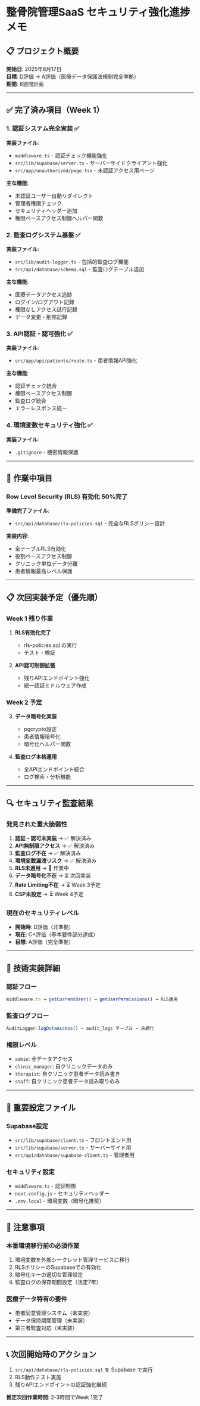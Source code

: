 # 整骨院管理SaaS セキュリティ強化進捗メモ

## 📋 プロジェクト概要
**開始日**: 2025年8月17日  
**目標**: D評価 → A評価（医療データ保護法規制完全準拠）  
**期間**: 8週間計画

---

## ✅ 完了済み項目（Week 1）

### 1. 認証システム完全実装 ✅
**実装ファイル**:
- `middleware.ts` - 認証チェック機能強化
- `src/lib/supabase/server.ts` - サーバーサイドクライアント強化
- `src/app/unauthorized/page.tsx` - 未認証アクセス用ページ

**主な機能**:
- 未認証ユーザー自動リダイレクト
- 管理者権限チェック
- セキュリティヘッダー追加
- 権限ベースアクセス制御ヘルパー関数

### 2. 監査ログシステム基盤 ✅
**実装ファイル**:
- `src/lib/audit-logger.ts` - 包括的監査ログ機能
- `src/api/database/schema.sql` - 監査ログテーブル追加

**主な機能**:
- 医療データアクセス追跡
- ログイン/ログアウト記録
- 権限なしアクセス試行記録
- データ変更・削除記録

### 3. API認証・認可強化 ✅
**実装ファイル**:
- `src/app/api/patients/route.ts` - 患者情報API強化

**主な機能**:
- 認証チェック統合
- 権限ベースアクセス制御
- 監査ログ統合
- エラーレスポンス統一

### 4. 環境変数セキュリティ強化 ✅
**実装ファイル**:
- `.gitignore` - 機密情報保護

---

## 🔄 作業中項目

### Row Level Security (RLS) 有効化 50%完了
**準備完了ファイル**:
- `src/api/database/rls-policies.sql` - 完全なRLSポリシー設計

**実装内容**:
- 全テーブルRLS有効化
- 役割ベースアクセス制御
- クリニック単位データ分離
- 患者情報最高レベル保護

---

## 📋 次回実装予定（優先順）

### Week 1 残り作業
1. **RLS有効化完了**
   - rls-policies.sql の実行
   - テスト・検証

2. **API認可制御拡張**
   - 残りAPIエンドポイント強化
   - 統一認証ミドルウェア作成

### Week 2 予定
3. **データ暗号化実装**
   - pgcrypto設定
   - 患者情報暗号化
   - 暗号化ヘルパー関数

4. **監査ログ本格運用**
   - 全APIエンドポイント統合
   - ログ検索・分析機能

---

## 🔍 セキュリティ監査結果

### 発見された重大脆弱性
1. **認証・認可未実装** → ✅ 解決済み
2. **API無制限アクセス** → ✅ 解決済み  
3. **監査ログ不在** → ✅ 解決済み
4. **環境変数漏洩リスク** → ✅ 解決済み
5. **RLS未適用** → 🔄 作業中
6. **データ暗号化不在** → ⏳ 次回実装
7. **Rate Limiting不在** → ⏳ Week 3予定
8. **CSP未設定** → ⏳ Week 4予定

### 現在のセキュリティレベル
- **開始時**: D評価（非準拠）
- **現在**: C+評価（基本要件部分達成）
- **目標**: A評価（完全準拠）

---

## 🔧 技術実装詳細

### 認証フロー
```typescript
middleware.ts → getCurrentUser() → getUserPermissions() → RLS適用
```

### 監査ログフロー  
```typescript
AuditLogger.logDataAccess() → audit_logs テーブル → 永続化
```

### 権限レベル
- `admin`: 全データアクセス
- `clinic_manager`: 自クリニックデータのみ
- `therapist`: 自クリニック患者データ読み書き
- `staff`: 自クリニック患者データ読み取りのみ

---

## 📁 重要設定ファイル

### Supabase設定
- `src/lib/supabase/client.ts` - フロントエンド用
- `src/lib/supabase/server.ts` - サーバーサイド用  
- `src/api/database/supabase-client.ts` - 管理者用

### セキュリティ設定
- `middleware.ts` - 認証制御
- `next.config.js` - セキュリティヘッダー
- `.env.local` - 環境変数（暗号化推奨）

---

## 🚨 注意事項

### 本番環境移行前の必須作業
1. 環境変数を外部シークレット管理サービスに移行
2. RLSポリシーのSupabaseでの有効化
3. 暗号化キーの適切な管理設定
4. 監査ログの保存期間設定（法定7年）

### 医療データ特有の要件
- 患者同意管理システム（未実装）
- データ保持期間管理（未実装）
- 第三者監査対応（未実装）

---

## 📞 次回開始時のアクション

1. `src/api/database/rls-policies.sql` を Supabase で実行
2. RLS動作テスト実施
3. 残りAPIエンドポイントの認証強化継続

**推定次回作業時間**: 2-3時間でWeek 1完了